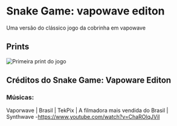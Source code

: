 # Snake Game: vapowave editon
Uma versão do clássico jogo da cobrinha em vapowave

## Prints
![Primeira print do jogo](prints/print_0.png)
 
## Créditos do Snake Game: Vapoware Editon

### Músicas:

Vaporwave | Brasil | TekPix | A filmadora mais vendida do Brasil | Synthwave -https://www.youtube.com/watch?v=ChaROlqJViI

